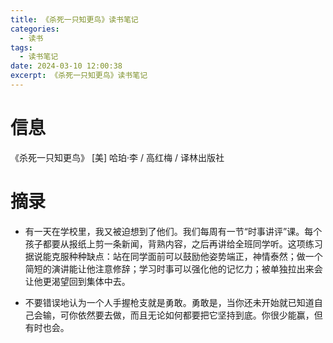 ```yaml
---
title: 《杀死一只知更鸟》读书笔记
categories:
  - 读书
tags:
  - 读书笔记
date: 2024-03-10 12:00:38
excerpt: 《杀死一只知更鸟》读书笔记
---
```


# 信息

《杀死一只知更鸟》 [美] 哈珀·李 / 高红梅 / 译林出版社

# 摘录

- 有一天在学校里，我又被迫想到了他们。我们每周有一节“时事讲评”课。每个孩子都要从报纸上剪一条新闻，背熟内容，之后再讲给全班同学听。这项练习据说能克服种种缺点：站在同学面前可以鼓励他姿势端正，神情泰然；做一个简短的演讲能让他注意修辞；学习时事可以强化他的记忆力；被单独拉出来会让他更渴望回到集体中去。

- 不要错误地认为一个人手握枪支就是勇敢。勇敢是，当你还未开始就已知道自己会输，可你依然要去做，而且无论如何都要把它坚持到底。你很少能赢，但有时也会。







